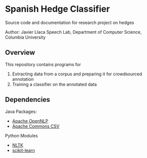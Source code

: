 # Spanish Hedge Classifier

Source code and documentation for research project on hedges

Author: Javier Llaca
Speech Lab, Department of Computer Science, Columbia University

## Overview

This repository contains programs for
1. Extracting data from a corpus and preparing it for crowdsourced annotation
2. Training a classifier on the annotated data

## Dependencies

Java Packages:
- [Apache OpenNLP](https://opennlp.apache.org)
- [Apache Commons CSV](http://commons.apache.org/proper/commons-csv/)

Python Modules
- [NLTK](http://www.nltk.org/)
- [scikit-learn](htpp://scikit-learn.org)

